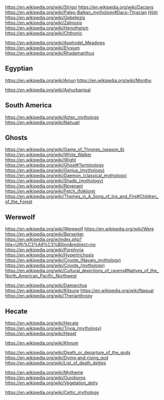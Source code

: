 
<!--
-->

https://en.wikipedia.org/wiki/Strigoi
https://en.wikipedia.org/wiki/Dacians
https://en.wikipedia.org/wiki/Paleo-Balkan_mythology#Daco-Thracian
[Höðr]( https://en.wikipedia.org/wiki/H%C3%B6%C3%B0r )
https://en.wikipedia.org/wiki/Gebeleizis
https://en.wikipedia.org/wiki/Zalmoxis
https://en.wikipedia.org/wiki/Henotheism
https://en.wikipedia.org/wiki/Chthonic

https://en.wikipedia.org/wiki/Asphodel_Meadows
https://en.wikipedia.org/wiki/Elysium
https://en.wikipedia.org/wiki/Rhadamanthus

Egyptian
--------

https://en.wikipedia.org/wiki/Amun
https://en.wikipedia.org/wiki/Monthu

https://en.wikipedia.org/wiki/Ashurbanipal

South America
--------------

https://en.wikipedia.org/wiki/Aztec_mythology
https://en.wikipedia.org/wiki/Nahuatl

Ghosts
-------

https://en.wikipedia.org/wiki/Game_of_Thrones_(season_6)
https://en.wikipedia.org/wiki/White_Walker
https://en.wikipedia.org/wiki/Wight
https://en.wikipedia.org/wiki/Ghost#Terminology
https://en.wikipedia.org/wiki/Genius_(mythology)
https://en.wikipedia.org/wiki/Daemon_(classical_mythology)
https://en.wikipedia.org/wiki/Shade_(mythology)
https://en.wikipedia.org/wiki/Revenant
https://en.wikipedia.org/wiki/Fetch_(folklore)
https://en.wikipedia.org/wiki/Themes_in_A_Song_of_Ice_and_Fire#Children_of_the_Forest

Werewolf
--------

https://en.wikipedia.org/wiki/Werewolf
https://en.wikipedia.org/wiki/Were
https://en.wikipedia.org/wiki/Berserker
https://en.wikipedia.org/w/index.php?title=Ulfh%C3%A9%C3%B0inn&redirect=no
https://en.wikipedia.org/wiki/Porphyria
https://en.wikipedia.org/wiki/Hypertrichosis
https://en.wikipedia.org/wiki/Coyote_(Navajo_mythology)
https://en.wikipedia.org/wiki/Coyote_(mythology)
https://en.wikipedia.org/wiki/Cultural_depictions_of_ravens#Natives_of_the_North_American_Pacific_Northwest

https://en.wikipedia.org/wiki/Damarchus
https://en.wikipedia.org/wiki/Kitsune
https://en.wikipedia.org/wiki/Nagual
https://en.wikipedia.org/wiki/Therianthropy

Hecate
-------

https://en.wikipedia.org/wiki/Hecate
https://en.wikipedia.org/wiki/Trivia_(mythology)
https://en.wikipedia.org/wiki/Heqet

https://en.wikipedia.org/wiki/Khnum

https://en.wikipedia.org/wiki/Death_or_departure_of_the_gods
https://en.wikipedia.org/wiki/Dying-and-rising_god
https://en.wikipedia.org/wiki/List_of_death_deities

https://en.wikipedia.org/wiki/Mytheme
https://en.wikipedia.org/wiki/Ouroboros
https://en.wikipedia.org/wiki/Vegetation_deity

https://en.wikipedia.org/wiki/Celtic_mythology

<!-- vim: set autoindent expandtab sw=4 syntax=markdown: -->
